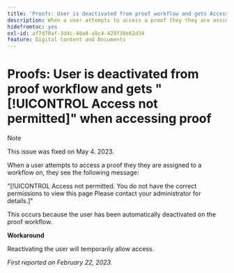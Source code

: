 ```yaml
---
title: 'Proofs: User is deactivated from proof workflow and gets Access not permitted when accessing proof'
description: When a user attempts to access a proof they they are assigned to a workflow on, they see an Access not permitted message.
hidefromtoc: yes
exl-id: af7d70af-3d4c-40a8-a8c4-429f38e62d34
feature: Digital Content and Documents
---
```

# Proofs: User is deactivated from proof workflow and gets "[!UICONTROL Access not permitted]" when accessing proof

<!--This is on both the WF and WFP TOCs-->

>[!NOTE]
>
>This issue was fixed on May 4. 2023.

When a user attempts to access a proof they they are assigned to a workflow on, they see the following message:

"[!UICONTROL Access not permitted. You do not have the correct permissions to view this page Please contact your administrator for details.]"

This occurs because the user has been automatically deactivated on the proof workflow. 

**Workaround**

Reactivating the user will temporarily allow access.

_First reported on February 22, 2023._
